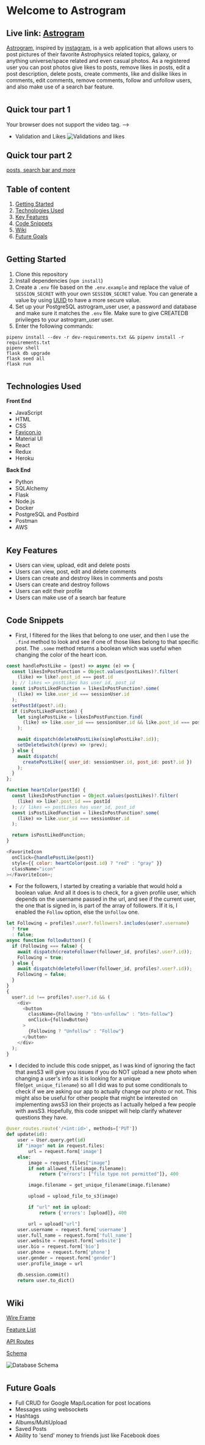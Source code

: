 # Welcome to Astrogram

## Live link: [Astrogram](https://astrogram-jeff.herokuapp.com)

[Astrogram](https://astrogram-jeff.herokuapp.com), inspired by [instagram](https://www.instagram.com/), is a web application that allows users to post pictures of their favorite Astrophysics related topics, galaxy, or anything universe/space related and even casual photos. As a registered user you can post photos give likes to posts, remove likes in posts, edit a post description, delete posts, create comments, like and dislike likes in comments, edit comments, remove comments, follow and unfollow users, and also make use of a search bar feature.

#

## Quick tour part 1

<!-- <video width="320" height="240" controls>
  <source src="https://astrogram.s3.us-east-2.amazonaws.com/Screen+Recording+2021-08-09+at+1.53.17+AM.mov" type="video/mp4">
  <!-- <source src="movie.ogg" type="video/ogg"> -->
Your browser does not support the video tag.
</video> -->
* Validation and Likes
![Validations and likes](https://mylovetable.s3.us-east-2.amazonaws.com/profile.gif)

## Quick tour part 2

[posts, search bar and more](https://astrogram.s3.us-east-2.amazonaws.com/Screen+Recording+2021-08-09+at+1.56.42+AM.mov)

## Table of content

1. [Getting Started](https://github.com/JeffersonGarcia15/Astrogram#getting-started)
2. [Technologies Used](https://github.com/JeffersonGarcia15/Astrogram#technologies-used)
3. [Key Features](https://github.com/JeffersonGarcia15/Astrogram#key-features)
4. [Code Snippets](https://github.com/JeffersonGarcia15/Astrogram#code-snippets)
5. [Wiki](https://github.com/JeffersonGarcia15/Astrogram#wikii)
6. [Future Goals](https://github.com/JeffersonGarcia15/Astrogram#future-goals)

#

## Getting Started

1. Clone this repository
2. Install dependencies (`npm install`)
3. Create a `.env` file based on the `.env.example` and replace the value of `SESSION_SECRET` with your own `SESSION_SECRET` value. You can generate a value by using [UUID](https://www.npmjs.com/package/uuid) to have a more secure value.
4. Set up your PostgreSQL astrogram_user user, a password and database and make sure it matches the `.env` file. Make sure to give CREATEDB privileges to your astrogram_user user.
5. Enter the following commands:

```
pipenv install --dev -r dev-requirements.txt && pipenv install -r requirements.txt
pipenv shell
flask db upgrade
flask seed all
flask run
```

#

## Technologies Used

**Front End**

- JavaScript
- HTML
- CSS
- [Favicon.io](https://favicon.io)
- Material UI
- React
- Redux
- Heroku

**Back End**

- Python
- SQLAlchemy
- Flask
- Node.js
- Docker
- PostgreSQL and Postbird
- Postman
- AWS

#

## Key Features

- Users can view, upload, edit and delete posts
- Users can view, post, edit and delete comments
- Users can create and destroy likes in comments and posts
- Users can create and destroy follows
- Users can edit their profile
- Users can make use of a search bar feature

#

## Code Snippets

- First, I filtered for the likes that belong to one user, and then I use the `.find` method to look and see if one of those likes belong to that specific post. The `.some` method returns a boolean which was useful when changing the color of the heart icon.

```js
const handlePostLike = (post) => async (e) => {
  const likesInPostFunction = Object.values(postLikes)?.filter(
    (like) => like?.post_id === post.id
  ); // likes => postLikes has user_id, post_id
  const isPostLikedFunction = likesInPostFunction?.some(
    (like) => like.user_id === sessionUser.id
  );
  setPostId(post?.id);
  if (isPostLikedFunction) {
    let singlePostLike = likesInPostFunction.find(
      (like) => like.user_id === sessionUser.id && like.post_id === post.id
    );

    await dispatch(deleteAPostLike(singlePostLike?.id));
    setDeleteSwitch((prev) => !prev);
  } else {
    await dispatch(
      createPostLike({ user_id: sessionUser.id, post_id: post?.id })
    );
  }
};

function heartColor(postId) {
  const likesInPostFunction = Object.values(postLikes)?.filter(
    (like) => like?.post_id === postId
  ); // likes => postLikes has user_id, post_id
  const isPostLikedFunction = likesInPostFunction?.some(
    (like) => like.user_id === sessionUser.id
  );

  return isPostLikedFunction;
}

<FavoriteIcon
  onClick={handlePostLike(post)}
  style={{ color: heartColor(post.id) ? "red" : "gray" }}
  className="icon"
></FavoriteIcon>;
```

- For the followers, I started by creating a variable that would hold a boolean value. And all it does is to check, for a given profile user, which depends on the username passed in the url, and see if the current user, the one that is signed in, is part of the array of followers. If it is, I enabled the `Follow` option, else the `Unfollow` one.

```js
let Following = profiles?.user?.followers?.includes(user?.username)
  ? true
  : false;
async function followButton() {
  if (Following === false) {
    await dispatch(createFollower(follower_id, profiles?.user?.id));
    Following = true;
  } else {
    await dispatch(deleteFollower(follower_id, profiles?.user?.id));
    Following = false;
  }
}
{
  user?.id !== profiles?.user?.id && (
    <div>
      <button
        className={Following ? "btn-unfollow" : "btn-follow"}
        onClick={followButton}
      >
        {Following ? "Unfollow" : "Follow"}
      </button>
    </div>
  );
}
```

- I decided to include this code snippet, as I was kind of ignoring the fact that awsS3 will give you issues if you do NOT upload a new photo when changing a user's info as it is looking for a unique file(`get_unique_filename`) so all I did was to put some conditionals to check if we are asking our app to actually change our photo or not. This might also be useful for other people that might be interested on implementing awsS3 ion their projects as I actually helped a few people with awsS3. Hopefully, this code snippet will help clarify whatever questions they have.

```py
@user_routes.route('/<int:id>', methods=['PUT'])
def update(id):
    user = User.query.get(id)
    if "image" not in request.files:
        url = request.form['image']
    else:
        image = request.files["image"]
        if not allowed_file(image.filename):
            return {"errors": ["file type not permitted"]}, 400

        image.filename = get_unique_filename(image.filename)

        upload = upload_file_to_s3(image)

        if "url" not in upload:
            return {'errors': [upload]}, 400

        url = upload["url"]
    user.username = request.form['username']
    user.full_name = request.form['full_name']
    user.website = request.form['website']
    user.bio = request.form['bio']
    user.phone = request.form['phone']
    user.gender = request.form['gender']
    user.profile_image = url

    db.session.commit()
    return user.to_dict()

```

#

## Wiki

[Wire Frame](https://github.com/JeffersonGarcia15/Astrogram/wiki/Wire-Frame)

[Feature List](https://github.com/JeffersonGarcia15/Astrogram/wiki/Feature-List)

[API Routes](https://github.com/JeffersonGarcia15/Astrogram/wiki/API-Routes)

[Schema](https://github.com/JeffersonGarcia15/Astrogram/wiki/Database-Schema)

![Database Schema](https://i.ibb.co/9qwRk85/Screen-Shot-2021-07-26-at-12-06-57-PM.png)

#

## Future Goals

- Full CRUD for Google Map/Location for post locations
- Messages using websockets
- Hashtags
- Albums/MultiUpload
- Saved Posts
- Ability to 'send' money to friends just like Facebook does
